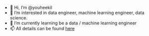- 👋 Hi, I’m @youheekil
- 👀 I’m interested in data engineer, machine learning engineer, data science. 
- 🌱 I’m currently learning be a data / machine learning engineer 
- 📫 All details can be found [here](https://abounding-argument-fdc.notion.site/Youhee-Kil-faf21b49c64043d1955f5b1f24a0fa02)

<!---
youheekil/youheekil is a ✨ special ✨ repository because its `README.md` (this file) appears on your GitHub profile.
You can click the Preview link to take a look at your changes.
--->
